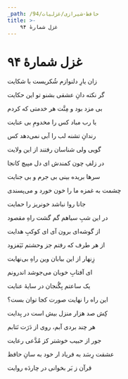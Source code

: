```yaml
---
_path: /حافظ-شیرازی/غزلیات/94
title: >-
    غزل شمارهٔ ۹۴
---
```

# غزل شمارهٔ ۹۴

<div class="b" id="bn1"><div class="m1"><p>زان یارِ دلنوازم شُکریست با شکایت</p></div>
<div class="m2"><p>گر نکته دانِ عشقی بشنو تو این حکایت</p></div></div>
<div class="b" id="bn2"><div class="m1"><p>بی مزد بود و مِنَّت هر خدمتی که کردم</p></div>
<div class="m2"><p>یا رب مباد کس را مخدومِ بی عنایت</p></div></div>
<div class="b" id="bn3"><div class="m1"><p>رندانِ تشنه لب را آبی نمی‌دهد کس</p></div>
<div class="m2"><p>گویی ولی شناسان رفتند از این ولایت</p></div></div>
<div class="b" id="bn4"><div class="m1"><p>در زلفِ چون کمندش ای دل مپیچ کانجا</p></div>
<div class="m2"><p>سرها بریده بینی بی جرم و بی جنایت</p></div></div>
<div class="b" id="bn5"><div class="m1"><p>چشمت به غمزه ما را خون خورد و می‌پسندی</p></div>
<div class="m2"><p>جانا روا نباشد خونریز را حمایت</p></div></div>
<div class="b" id="bn6"><div class="m1"><p>در این شبِ سیاهم گم گشت راهِ مقصود</p></div>
<div class="m2"><p>از گوشه‌ای برون آی ای کوکبِ هدایت</p></div></div>
<div class="b" id="bn7"><div class="m1"><p>از هر طرف که رفتم جز وحشتم نَیَفزود</p></div>
<div class="m2"><p>زِنهار از این بیابان وین راهِ بی‌نهایت</p></div></div>
<div class="b" id="bn8"><div class="m1"><p>ای آفتابِ خوبان می‌جوشد اندرونم</p></div>
<div class="m2"><p>یک ساعتم بِگُنجان در سایهٔ عنایت</p></div></div>
<div class="b" id="bn9"><div class="m1"><p>این راه را نهایت صورت کجا توان بست؟</p></div>
<div class="m2"><p>کِش صد هزار منزل بیش است در بِدایت</p></div></div>
<div class="b" id="bn10"><div class="m1"><p>هر چند بردی آبم، روی از دَرَت نَتابم</p></div>
<div class="m2"><p>جور از حبیب خوشتر کز مُدَّعی رعایت</p></div></div>
<div class="b" id="bn11"><div class="m1"><p>عشقت رِسَد به فریاد ار خود به سانِ حافظ</p></div>
<div class="m2"><p>قرآن ز بَر بخوانی در چاردَه روایت</p></div></div>
